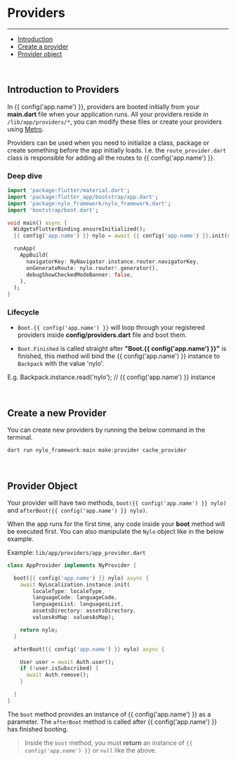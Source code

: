 # Providers

---

<a name="section-1"></a>
- [Introduction](#introduction "Introduction")
- [Create a provider](#create-a-provider "Create a provider")
- [Provider object](#provider-object "Provider object")


<a name="introduction"></a>
<br>

## Introduction to Providers

In {{ config('app.name') }}, providers are booted initially from your <b>main.dart</b> file when your application runs. All your providers reside in `/lib/app/providers/*`, you can modify these files or create your providers using <a href="/docs/{{$version}}/metro#make-provider" target="_BLANK">Metro</a>.

Providers can be used when you need to initialize a class, package or create something before the app initially loads. I.e. the `route_provider.dart` class is responsible for adding all the routes to {{ config('app.name') }}.

### Deep dive

```dart
import 'package:flutter/material.dart';
import 'package:flutter_app/bootstrap/app.dart';
import 'package:nylo_framework/nylo_framework.dart';
import 'bootstrap/boot.dart';

void main() async {
  WidgetsFlutterBinding.ensureInitialized();
  {{ config('app.name') }} nylo = await {{ config('app.name') }}.init(setup: Boot.nylo, setupFinished: Boot.finished); // This is where providers are booted

  runApp(
    AppBuild(
      navigatorKey: NyNavigator.instance.router.navigatorKey,
      onGenerateRoute: nylo.router!.generator(),
      debugShowCheckedModeBanner: false,
    ),
  );
}
```

### Lifecycle

- `Boot.{{ config('app.name') }}` will loop through your registered providers inside <b>config/providers.dart</b> file and boot them.

- `Boot.Finished` is called straight after **"Boot.{{ config('app.name') }}"** is finished, this method will bind the {{ config('app.name') }} instance to `Backpack` with the value 'nylo'.

E.g. Backpack.instance.read('nylo'); // {{ config('app.name') }} instance


<a name="create-a-provider"></a>
<br>

## Create a new Provider

You can create new providers by running the below command in the terminal.

```dart
dart run nylo_framework:main make:provider cache_provider
```

<a name="provider-object"></a>
<br>

## Provider Object

Your provider will have two methods, `boot({{ config('app.name') }} nylo)` and `afterBoot({{ config('app.name') }} nylo)`. 

When the app runs for the first time, any code inside your **boot** method will be executed first. You can also manipulate the `Nylo` object like in the below example.

Example: `lib/app/providers/app_provider.dart`

```dart
class AppProvider implements NyProvider {

  boot({{ config('app.name') }} nylo) async {
    await NyLocalization.instance.init(
        localeType: localeType,
        languageCode: languageCode,
        languagesList: languagesList,
        assetsDirectory: assetsDirectory,
        valuesAsMap: valuesAsMap);

    return nylo;
  }

  afterBoot({{ config('app.name') }} nylo) async {

    User user = await Auth.user();
    if (!user.isSubscribed) {
      await Auth.remove();
    }

  }
}
```

The `boot` method provides an instance of {{ config('app.name') }} as a parameter. 
The `afterBoot` method is called after {{ config('app.name') }} has finished booting.

> Inside the `boot` method, you must **return** an instance of `{{ config('app.name') }}` or `null` like the above.
